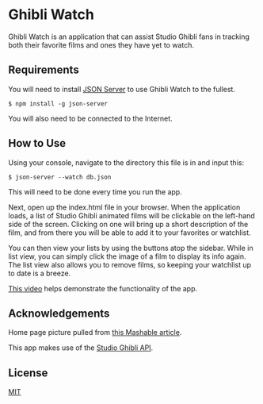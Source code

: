 # Ghibli Watch

Ghibli Watch is an application that can assist Studio Ghibli fans in tracking both their favorite films and ones they have yet to watch.

## Requirements

You will need to install [JSON Server](https://www.npmjs.com/package/json-server) to use Ghibli Watch to the fullest.

```console
$ npm install -g json-server
```

You will also need to be connected to the Internet.

## How to Use

Using your console, navigate to the directory this file is in and input this:

```console
$ json-server --watch db.json
```

This will need to be done every time you run the app.

Next, open up the index.html file in your browser.
When the application loads, a list of Studio Ghibli animated films will be clickable on the left-hand side of the screen.
Clicking on one will bring up a short description of the film, and from there you will be able to add it to your favorites or watchlist.

You can then view your lists by using the buttons atop the sidebar. While in list view, you can simply click the image of a film to display its info again. The list view also allows you to remove films, so keeping your watchlist up to date is a breeze.

[This video](https://youtu.be/GUnEGkP5Dsg) helps demonstrate the functionality of the app.

## Acknowledgements

Home page picture pulled from [this Mashable article](https://mashable.com/article/studio-ghibli-theme-park-japan-november).

This app makes use of the [Studio Ghibli API](https://www.npmjs.com/package/json-server).

## License

[MIT](https://choosealicense.com/licenses/mit/)